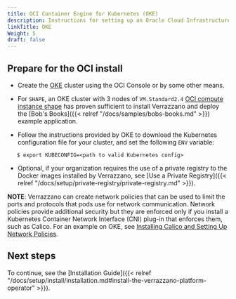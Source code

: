 ```yaml
---
title: OCI Container Engine for Kubernetes (OKE)
description: Instructions for setting up an Oracle Cloud Infrastructure Container Engine for Kubernetes (OKE) cluster for Verrazzano
linkTitle: OKE
Weight: 5
draft: false
---
```


## Prepare for the OCI install

* Create the [OKE](https://docs.cloud.oracle.com/en-us/iaas/Content/ContEng/Concepts/contengoverview.htm) cluster using the OCI Console or by some other means.  

* For `SHAPE`, an OKE cluster with 3 nodes of `VM.Standard2.4` [OCI compute instance shape](https://www.oracle.com/cloud/compute/virtual-machines.html) has proven sufficient to install Verrazzano and deploy the [Bob's Books]({{< relref "/docs/samples/bobs-books.md" >}}) example application.

* Follow the instructions provided by OKE to download the Kubernetes configuration file for your cluster, and set the following `ENV` variable:

```
   $ export KUBECONFIG=<path to valid Kubernetes config>
```

* Optional, if your organization requires the use of a private registry to the Docker images installed by Verrazzano, see [Use a Private Registry]({{< relref "/docs/setup/private-registry/private-registry.md" >}}).

**NOTE**: Verrazzano can create network policies that can be used to limit the ports and protocols that pods use for network communication. Network policies provide additional security but they are enforced only if you install a Kubernetes Container Network Interface (CNI) plug-in that enforces them, such as Calico. For an example on OKE, see [Installing Calico and Setting Up Network Policies](https://docs.oracle.com/en-us/iaas/Content/ContEng/Tasks/contengsettingupcalico.htm).

## Next steps

To continue, see the [Installation Guide]({{< relref "/docs/setup/install/installation.md#install-the-verrazzano-platform-operator" >}}).
